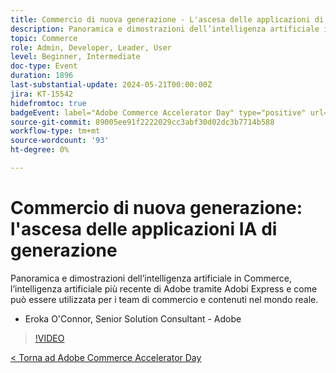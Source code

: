 ```yaml
---
title: Commercio di nuova generazione - L'ascesa delle applicazioni di IA di generazione
description: Panoramica e dimostrazioni dell’intelligenza artificiale in Commerce, l’intelligenza artificiale più recente di Adobe tramite Adobi Express e come può essere utilizzata per i team di commercio e contenuti nel mondo reale.
topic: Commerce
role: Admin, Developer, Leader, User
level: Beginner, Intermediate
doc-type: Event
duration: 1896
last-substantial-update: 2024-05-21T00:00:00Z
jira: KT-15542
hidefromtoc: true
badgeEvent: label="Adobe Commerce Accelerator Day" type="positive" url="https://experienceleague.adobe.com/en/docs/events/apac-commerce-recordings/2024/overview"
source-git-commit: 89005ee91f2222029cc3abf30d02dc3b7714b588
workflow-type: tm+mt
source-wordcount: '93'
ht-degree: 0%

---
```



# Commercio di nuova generazione: l&#39;ascesa delle applicazioni IA di generazione

Panoramica e dimostrazioni dell’intelligenza artificiale in Commerce, l’intelligenza artificiale più recente di Adobe tramite Adobi Express e come può essere utilizzata per i team di commercio e contenuti nel mondo reale.

+ Eroka O&#39;Connor, Senior Solution Consultant - Adobe

>[!VIDEO](https://video.tv.adobe.com/v/3429269/?learn=on)

[&lt; Torna ad Adobe Commerce Accelerator Day](./overview.md)